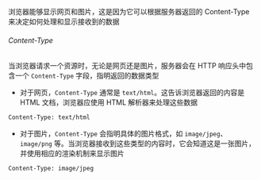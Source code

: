 浏览器能够显示网页和图片，这是因为它可以根据服务器返回的 Content-Type 来决定如何处理和显示接收到的数据

###### Content-Type

当浏览器请求一个资源时，无论是网页还是图片，服务器会在 HTTP 响应头中包含一个 `Content-Type` 字段，指明返回的数据类型

* 对于网页，`Content-Type` 通常是 `text/html`。这告诉浏览器返回的内容是 HTML 文档，浏览器应使用 HTML 解析器来处理这些数据

```HTML
Content-Type: text/html
```

* 对于图片，`Content-Type` 会指明具体的图片格式，如 `image/jpeg`、`image/png` 等。当浏览器接收到这些类型的内容时，它会知道这是一张图片，并使用相应的渲染机制来显示图片

```HTML
Content-Type: image/jpeg
```

